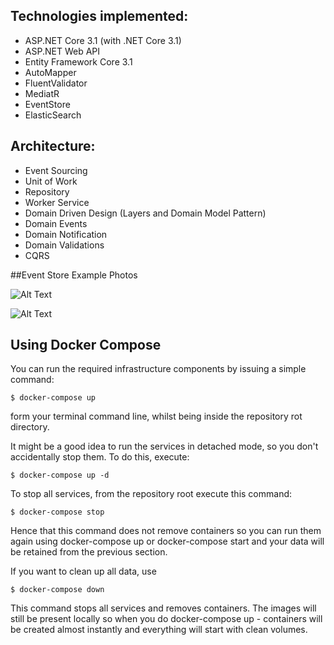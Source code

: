 ## Technologies implemented:

- ASP.NET Core 3.1 (with .NET Core 3.1)
- ASP.NET Web API 
- Entity Framework Core 3.1
- AutoMapper
- FluentValidator
- MediatR
- EventStore
- ElasticSearch


## Architecture:

- Event Sourcing
- Unit of Work
- Repository
- Worker Service
- Domain Driven Design (Layers and Domain Model Pattern)
- Domain Events
- Domain Notification
- Domain Validations
- CQRS 


##Event Store Example Photos


![Alt Text](https://i.hizliresim.com/XBRJXA.png)




![Alt Text](https://i.hizliresim.com/hXK4T8.png)

## Using Docker Compose
You can run the required infrastructure components by issuing a simple command:
```
$ docker-compose up
```
form your terminal command line, whilst being inside the repository rot directory.

It might be a good idea to run the services in detached mode, so you don't accidentally stop them. To do this, execute:
```
$ docker-compose up -d
```
To stop all services, from the repository root execute this command:
```
$ docker-compose stop
```
Hence that this command does not remove containers so you can run them again using docker-compose up or docker-compose start and your data will be retained from the previous section.

If you want to clean up all data, use
```
$ docker-compose down
```
This command stops all services and removes containers. The images will still be present locally so when you do docker-compose up - containers will be created almost instantly and everything will start with clean volumes.
